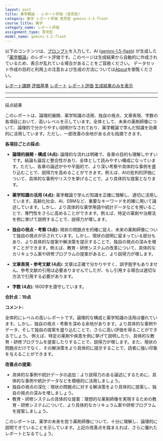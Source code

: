 ```yaml
---
layout: post
title: 薬学概論 - レポート評価 (意見型)
category: 薬学 レポート評価 意見型 gemini-1.5-flash
course_title: 薬学
category_name: レポート評価
assignment_type: 意見型
model_name: gemini-1.5-flash
---
```


以下のコンテンツは、[プロンプト](http://127.0.0.1:8000/generated/薬学/gemini-1.5-flash/prompt_レポート評価-意見型.md)を入力して、AI ([gemini-1.5-flash](contents/gemini-1.5-flash)) が生成した「[薬学概論](/contents/薬学/)」のレポート評価です。このページは生成結果から自動的に作成されているため、表示が乱れている場合があることをご容赦ください。
データセット作成の目的と利用上の注意および生成の方法については[About](/About)を御覧ください。

[レポート課題](../レポート課題-意見型)
[評価基準](../評価基準-意見型)
[レポート](../レポート-意見型)
[レポート評価](../レポート評価-意見型)
[生成結果のみを表示](http://127.0.0.1:8000/generated/薬学/gemini-1.5-flash/レポート評価-意見型.md)
  

***
***
  
採点結果

このレポートは、論理的展開、薬学知識の活用、独自の視点、文章表現、字数の各項目において、高いレベルを示しています。全体として、未来の薬剤師像について、論理的で分かりやすい説明がなされており、薬学概論で学んだ知識を効果的に活用しています。ただし、一部改善の余地がある点も指摘できます。

**各項目ごとの採点:**

* **論理的展開・構成 (4点):**  論理的な流れは明確で、各章の目的も理解しやすいです。結論も論旨と整合性があり、全体として読みやすい構成になっています。ただし、各章の論述がやや平面的で、より深い考察や具体的な事例を盛り込むことで、説得力を高めることができます。例えば、AIの批判的評価について、具体的な事例やリスクを挙げることで、より具体的な提案となります。

* **薬学知識の活用 (4点):**  薬学概論で学んだ知識を正確に理解し、適切に活用しています。高齢化社会、AI、EBMなど、重要なキーワードを的確に用いて論述しています。しかし、より具体的な薬学用語や統計データなどを用いることで、専門性をさらに高めることができます。例えば、特定の薬剤や治療法を例に挙げて説明することで、説得力が増します。

* **独自の視点・考察 (3点):**  現状の問題点を的確に捉え、未来の薬剤師像について独自の視点が示されています。しかし、現状の説明に留まっている部分もあり、より具体的な提案や解決策を提示することで、独自の視点の深みを増すことができます。例えば、教育・研修システムの改革について、具体的なカリキュラム案や研修プログラムの提案があると、より説得力が増します。

* **文章表現・参考文献 (4点):**  文章は正確で分かりやすく、誤字脱字もありません。参考文献の引用は必要ありませんでしたが、もし引用する場合は適切な方法で引用する必要があります。

* **字数 (4点):**  1600字を遵守しています。


**合計点：19点**

**コメント:**

全体的にレベルの高いレポートです。論理的な構成と薬学知識の活用は優れています。しかし、独自の視点・考察を深める余地があります。より具体的な事例やデータ、そして独自の提案を盛り込むことで、さらに高い評価を得ることができるでしょう。  例えば、特定の薬剤や疾患を例に挙げて説明したり、具体的な教育・研修プログラムを提案したりすることで、説得力が増します。また、現状の問題点だけでなく、その解決策をより具体的に提示することで、読者に強い印象を与えることができます。


**改善点の提案:**

* 具体的な事例や統計データの追加：より説得力のある論述にするために、具体的な事例や統計データなどを積極的に活用しましょう。
* 独自の視点の深化：現状の問題点に対する解決策をより具体的に提案し、独自の視点の深みを増しましょう。
* 教育・研修システムの具体的な提案：理想的な薬剤師像を実現するための教育・研修システムについて、より具体的なカリキュラム案や研修プログラムを提案しましょう。


このレポートは、薬学の未来を担う薬剤師像について、十分に理解し、論理的に説明できていることを示しています。上記の改善点を踏まえれば、さらに優れたレポートとなるでしょう。
